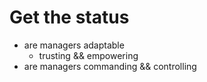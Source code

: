 # Get the status

- are managers adaptable
  - trusting && empowering
- are managers commanding && controlling
